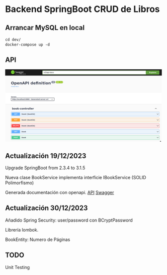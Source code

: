 # Backend SpringBoot CRUD de Libros

## Arrancar MySQL en local
```
cd dev/
docker-compose up -d
```

## API
  ![Screenshot](swagger.png)


##  Actualización 19/12/2023
  Upgrade SpringBoot from 2.3.4 to 3.1.5

  Nueva clase BookService implementa interficie IBookService (SOLID Polimorfismo)

  Generada documentación con openapi.
  [API](http://localhost:8080/v3/api-docs)
  [Swagger](http://localhost:8080/swagger-ui/index.html#/)

##  Actualización 30/12/2023
  Añadido Spring Security: user/password con BCryptPassword

  Librería lombok.

  BookEntity: Numero de Páginas

## TODO
  Unit Testing
